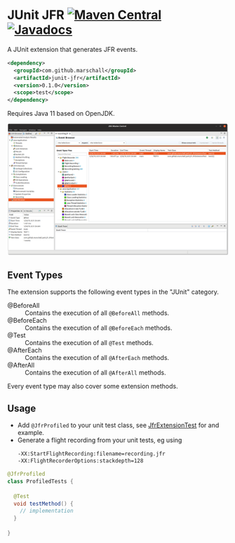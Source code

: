JUnit JFR [![Maven Central](https://maven-badges.herokuapp.com/maven-central/com.github.marschall/junit-jfr/badge.svg)](https://maven-badges.herokuapp.com/maven-central/com.github.marschall/junit-jfr) [![Javadocs](https://www.javadoc.io/badge/com.github.marschall/junit-jfr.svg)](https://www.javadoc.io/doc/com.github.marschall/junit-jfr)
=========

A JUnit extension that generates JFR events.

```xml
<dependency>
  <groupId>com.github.marschall</groupId>
  <artifactId>junit-jfr</artifactId>
  <version>0.1.0</version>
  <scope>test</scope>
</dependency>
```

Requires Java 11 based on OpenJDK.

![Flight Recording of a JUnit Test](https://raw.githubusercontent.com/marschall/junit-jfr/master/src/main/javadoc/screenshot.png)

Event Types
-----------

The extension supports the following event types in the "JUnit" category.

<dl>
<dt>@BeforeAll</dt>
<dd>Contains the execution of all <code>@BeforeAll</code> methods.</dd>
<dt>@BeforeEach</dt>
<dd>Contains the execution of all <code>@BeforeEach</code> methods.</dd>
<dt>@Test</dt>
<dd>Contains the execution of all <code>@Test</code> methods.</dd>
<dt>@AfterEach</dt>
<dd>Contains the execution of all <code>@AfterEach</code> methods.</dd>
<dt>@AfterAll</dt>
<dd>Contains the execution of all <code>@AfterAll</code> methods.</dd>
</dl>

Every event type may also cover some extension methods.

Usage
-----

* Add `@JfrProfiled` to your unit test class, see [JfrExtensionTest](https://github.com/marschall/junit-jfr/blob/master/src/test/java/com/github/marschall/junit/jfr/JfrExtensionTest.java) for and example.
* Generate a flight recording from your unit tests, eg using
  ```
  -XX:StartFlightRecording:filename=recording.jfr
  -XX:FlightRecorderOptions:stackdepth=128
  ```

```java
@JfrProfiled
class ProfiledTests {

  @Test
  void testMethod() {
    // implementation
  }

}
```
